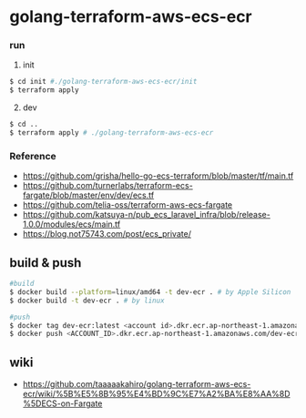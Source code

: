 # golang-terraform-aws-ecs-ecr

### run
1. init
```sh
$ cd init #./golang-terraform-aws-ecs-ecr/init
$ terraform apply
```
2. dev
```sh
$ cd ..
$ terraform apply # ./golang-terraform-aws-ecs-ecr
```

### Reference
 - https://github.com/grisha/hello-go-ecs-terraform/blob/master/tf/main.tf  
 - https://github.com/turnerlabs/terraform-ecs-fargate/blob/master/env/dev/ecs.tf  
 - https://github.com/telia-oss/terraform-aws-ecs-fargate  
 - https://github.com/katsuya-n/pub_ecs_laravel_infra/blob/release-1.0.0/modules/ecs/main.tf
 - https://blog.not75743.com/post/ecs_private/
 
## build & push
```sh
#build
$ docker build --platform=linux/amd64 -t dev-ecr . # by Apple Silicon
$ docker build -t dev-ecr . # by linux

#push
$ docker tag dev-ecr:latest <account id>.dkr.ecr.ap-northeast-1.amazonaws.com/dev-ecr:latest
$ docker push <ACCOUNT_ID>.dkr.ecr.ap-northeast-1.amazonaws.com/dev-ecr:latest
```

## wiki
- https://github.com/taaaaakahiro/golang-terraform-aws-ecs-ecr/wiki/%5B%E5%8B%95%E4%BD%9C%E7%A2%BA%E8%AA%8D%5DECS-on-Fargate